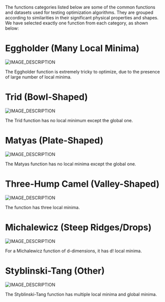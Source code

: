 The functions categories listed below are some of the common functions and datasets used for testing optimization algorithms. They are grouped according to similarities in their significant physical properties and shapes. We have selected exactly one function from each category, as shown below:



# Eggholder (Many Local Minima)

![IMAGE_DESCRIPTION](https://www.sfu.ca/~ssurjano/egg.png)

The Eggholder function is extremely tricky to optimize, due to the presence of  large number of local minima.

# Trid (Bowl-Shaped)

![IMAGE_DESCRIPTION](https://www.sfu.ca/~ssurjano/trid.png)

The Trid function has no local minimum except the global one. 

# Matyas (Plate-Shaped)

![IMAGE_DESCRIPTION](https://www.sfu.ca/~ssurjano/matya.png)

The Matyas function has no local minima except the global one.

# Three-Hump Camel (Valley-Shaped)

![IMAGE_DESCRIPTION](https://i.ibb.co/VvDZJMr/Untitled.png)

 The function has three local minima.


# Michalewicz (Steep Ridges/Drops)

![IMAGE_DESCRIPTION](https://www.sfu.ca/~ssurjano/michal.png)

For a Michalewicz function of d-dimensions, it has d! local minima.


# Styblinski-Tang (Other)

![IMAGE_DESCRIPTION](https://www.sfu.ca/~ssurjano/stybtang.png)

The Styblinski-Tang function has multiple local minima and global minima.
